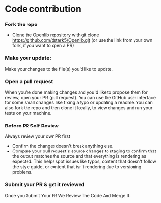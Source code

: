 
# Code contribution

### Fork the repo

- Clone the Openlib repository with git clone https://github.com/dstark5/Openlib.git (or use the link from your own fork, if you want to open a PR)


### Make your update:
Make your changes to the file(s) you'd like to update.

### Open a pull request

When you're done making changes and you'd like to propose them for review, open your PR (pull request). You can use the GitHub user interface for some small changes, like fixing a typo or updating a readme. You can also fork the repo and then clone it locally, to view changes and run your tests on your machine.

### Before PR Self Review

Always review your own PR first

- Confirm the changes doesn't break anything else.
- Compare your pull request's source changes to staging to confirm that the output matches the source and that everything is rendering as expected. This helps spot issues like typos, content that doesn't follow the style guide, or content that isn't rendering due to versioning problems.

### Submit your PR & get it reviewed
Once you Submit Your PR We Review The Code And Merge It.